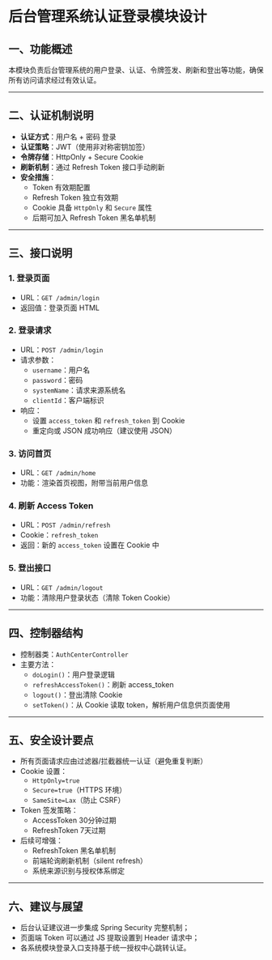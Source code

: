 # 后台管理系统认证登录模块设计

## 一、功能概述

本模块负责后台管理系统的用户登录、认证、令牌签发、刷新和登出等功能，确保所有访问请求经过有效认证。

---

## 二、认证机制说明

- **认证方式**：用户名 + 密码 登录
- **认证策略**：JWT（使用非对称密钥加签）
- **令牌存储**：HttpOnly + Secure Cookie
- **刷新机制**：通过 Refresh Token 接口手动刷新
- **安全措施**：
  - Token 有效期配置
  - Refresh Token 独立有效期
  - Cookie 具备 `HttpOnly` 和 `Secure` 属性
  - 后期可加入 Refresh Token 黑名单机制

---

## 三、接口说明

### 1. 登录页面

- URL：`GET /admin/login`
- 返回值：登录页面 HTML

### 2. 登录请求

- URL：`POST /admin/login`
- 请求参数：
  - `username`：用户名
  - `password`：密码
  - `systemName`：请求来源系统名
  - `clientId`：客户端标识
- 响应：
  - 设置 `access_token` 和 `refresh_token` 到 Cookie
  - 重定向或 JSON 成功响应（建议使用 JSON）

### 3. 访问首页

- URL：`GET /admin/home`
- 功能：渲染首页视图，附带当前用户信息

### 4. 刷新 Access Token

- URL：`POST /admin/refresh`
- Cookie：`refresh_token`
- 返回：新的 `access_token` 设置在 Cookie 中

### 5. 登出接口

- URL：`GET /admin/logout`
- 功能：清除用户登录状态（清除 Token Cookie）

---

## 四、控制器结构

- 控制器类：`AuthCenterController`
- 主要方法：
  - `doLogin()`：用户登录逻辑
  - `refreshAccessToken()`：刷新 access_token
  - `logout()`：登出清除 Cookie
  - `setToken()`：从 Cookie 读取 token，解析用户信息供页面使用

---

## 五、安全设计要点

- 所有页面请求应由过滤器/拦截器统一认证（避免重复判断）
- Cookie 设置：
  - `HttpOnly=true`
  - `Secure=true`（HTTPS 环境）
  - `SameSite=Lax`（防止 CSRF）
- Token 签发策略：
  - AccessToken 30分钟过期
  - RefreshToken 7天过期
- 后续可增强：
  - RefreshToken 黑名单机制
  - 前端轮询刷新机制（silent refresh）
  - 系统来源识别与授权体系绑定

---

## 六、建议与展望

- 后台认证建议进一步集成 Spring Security 完整机制；
- 页面端 Token 可以通过 JS 提取设置到 Header 请求中；
- 各系统模块登录入口支持基于统一授权中心跳转认证。

